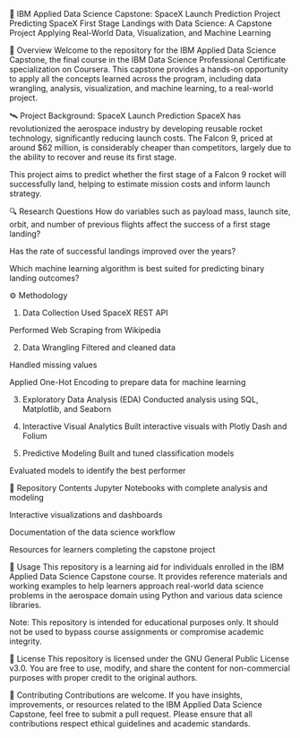 🚀 IBM Applied Data Science Capstone: SpaceX Launch Prediction Project
Predicting SpaceX First Stage Landings with Data Science: A Capstone Project Applying Real-World Data, Visualization, and Machine Learning

📌 Overview
Welcome to the repository for the IBM Applied Data Science Capstone, the final course in the IBM Data Science Professional Certificate specialization on Coursera. This capstone provides a hands-on opportunity to apply all the concepts learned across the program, including data wrangling, analysis, visualization, and machine learning, to a real-world project.

🛰️ Project Background: SpaceX Launch Prediction
SpaceX has revolutionized the aerospace industry by developing reusable rocket technology, significantly reducing launch costs. The Falcon 9, priced at around $62 million, is considerably cheaper than competitors, largely due to the ability to recover and reuse its first stage.

This project aims to predict whether the first stage of a Falcon 9 rocket will successfully land, helping to estimate mission costs and inform launch strategy.

🔍 Research Questions
How do variables such as payload mass, launch site, orbit, and number of previous flights affect the success of a first stage landing?

Has the rate of successful landings improved over the years?

Which machine learning algorithm is best suited for predicting binary landing outcomes?

⚙️ Methodology
1. Data Collection
Used SpaceX REST API

Performed Web Scraping from Wikipedia

2. Data Wrangling
Filtered and cleaned data

Handled missing values

Applied One-Hot Encoding to prepare data for machine learning

3. Exploratory Data Analysis (EDA)
Conducted analysis using SQL, Matplotlib, and Seaborn

4. Interactive Visual Analytics
Built interactive visuals with Plotly Dash and Folium

5. Predictive Modeling
Built and tuned classification models

Evaluated models to identify the best performer

📂 Repository Contents
Jupyter Notebooks with complete analysis and modeling

Interactive visualizations and dashboards

Documentation of the data science workflow

Resources for learners completing the capstone project

🔧 Usage
This repository is a learning aid for individuals enrolled in the IBM Applied Data Science Capstone course. It provides reference materials and working examples to help learners approach real-world data science problems in the aerospace domain using Python and various data science libraries.

Note: This repository is intended for educational purposes only. It should not be used to bypass course assignments or compromise academic integrity.

📜 License
This repository is licensed under the GNU General Public License v3.0. You are free to use, modify, and share the content for non-commercial purposes with proper credit to the original authors.

🤝 Contributing
Contributions are welcome. If you have insights, improvements, or resources related to the IBM Applied Data Science Capstone, feel free to submit a pull request. Please ensure that all contributions respect ethical guidelines and academic standards.
